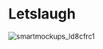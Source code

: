 # Letslaugh

![smartmockups_ld8cfrc1](https://user-images.githubusercontent.com/95513071/213970656-7445ddd2-d8b3-4e15-a39a-98be64edc940.png)

